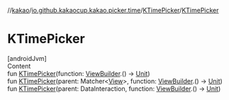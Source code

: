 //[kakao](../../../index.md)/[io.github.kakaocup.kakao.picker.time](../index.md)/[KTimePicker](index.md)/[KTimePicker](-k-time-picker.md)



# KTimePicker  
[androidJvm]  
Content  
fun [KTimePicker](-k-time-picker.md)(function: [ViewBuilder](../../io.github.kakaocup.kakao.common.builders/-view-builder/index.md).() -> [Unit](https://kotlinlang.org/api/latest/jvm/stdlib/kotlin/-unit/index.html))  
fun [KTimePicker](-k-time-picker.md)(parent: Matcher<[View](https://developer.android.com/reference/kotlin/android/view/View.html)>, function: [ViewBuilder](../../io.github.kakaocup.kakao.common.builders/-view-builder/index.md).() -> [Unit](https://kotlinlang.org/api/latest/jvm/stdlib/kotlin/-unit/index.html))  
fun [KTimePicker](-k-time-picker.md)(parent: DataInteraction, function: [ViewBuilder](../../io.github.kakaocup.kakao.common.builders/-view-builder/index.md).() -> [Unit](https://kotlinlang.org/api/latest/jvm/stdlib/kotlin/-unit/index.html))  




